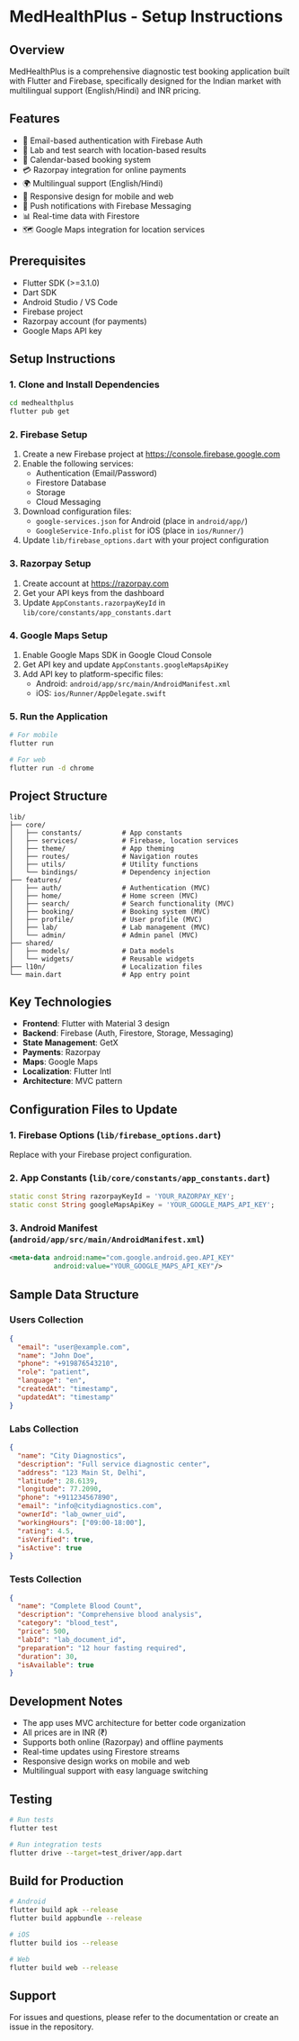 # MedHealthPlus - Setup Instructions

## Overview
MedHealthPlus is a comprehensive diagnostic test booking application built with Flutter and Firebase, specifically designed for the Indian market with multilingual support (English/Hindi) and INR pricing.

## Features
- 🔐 Email-based authentication with Firebase Auth
- 🏥 Lab and test search with location-based results
- 📅 Calendar-based booking system
- 💳 Razorpay integration for online payments
- 🌍 Multilingual support (English/Hindi)
- 📱 Responsive design for mobile and web
- 🔔 Push notifications with Firebase Messaging
- 📊 Real-time data with Firestore
- 🗺️ Google Maps integration for location services

## Prerequisites
- Flutter SDK (>=3.1.0)
- Dart SDK
- Android Studio / VS Code
- Firebase project
- Razorpay account (for payments)
- Google Maps API key

## Setup Instructions

### 1. Clone and Install Dependencies
```bash
cd medhealthplus
flutter pub get
```

### 2. Firebase Setup
1. Create a new Firebase project at https://console.firebase.google.com
2. Enable the following services:
   - Authentication (Email/Password)
   - Firestore Database
   - Storage
   - Cloud Messaging
3. Download configuration files:
   - `google-services.json` for Android (place in `android/app/`)
   - `GoogleService-Info.plist` for iOS (place in `ios/Runner/`)
4. Update `lib/firebase_options.dart` with your project configuration

### 3. Razorpay Setup
1. Create account at https://razorpay.com
2. Get your API keys from the dashboard
3. Update `AppConstants.razorpayKeyId` in `lib/core/constants/app_constants.dart`

### 4. Google Maps Setup
1. Enable Google Maps SDK in Google Cloud Console
2. Get API key and update `AppConstants.googleMapsApiKey`
3. Add API key to platform-specific files:
   - Android: `android/app/src/main/AndroidManifest.xml`
   - iOS: `ios/Runner/AppDelegate.swift`

### 5. Run the Application
```bash
# For mobile
flutter run

# For web
flutter run -d chrome
```

## Project Structure
```
lib/
├── core/
│   ├── constants/          # App constants
│   ├── services/           # Firebase, location services
│   ├── theme/              # App theming
│   ├── routes/             # Navigation routes
│   ├── utils/              # Utility functions
│   └── bindings/           # Dependency injection
├── features/
│   ├── auth/               # Authentication (MVC)
│   ├── home/               # Home screen (MVC)
│   ├── search/             # Search functionality (MVC)
│   ├── booking/            # Booking system (MVC)
│   ├── profile/            # User profile (MVC)
│   ├── lab/                # Lab management (MVC)
│   └── admin/              # Admin panel (MVC)
├── shared/
│   ├── models/             # Data models
│   └── widgets/            # Reusable widgets
├── l10n/                   # Localization files
└── main.dart               # App entry point
```

## Key Technologies
- **Frontend**: Flutter with Material 3 design
- **Backend**: Firebase (Auth, Firestore, Storage, Messaging)
- **State Management**: GetX
- **Payments**: Razorpay
- **Maps**: Google Maps
- **Localization**: Flutter Intl
- **Architecture**: MVC pattern

## Configuration Files to Update

### 1. Firebase Options (`lib/firebase_options.dart`)
Replace with your Firebase project configuration.

### 2. App Constants (`lib/core/constants/app_constants.dart`)
```dart
static const String razorpayKeyId = 'YOUR_RAZORPAY_KEY';
static const String googleMapsApiKey = 'YOUR_GOOGLE_MAPS_API_KEY';
```

### 3. Android Manifest (`android/app/src/main/AndroidManifest.xml`)
```xml
<meta-data android:name="com.google.android.geo.API_KEY"
           android:value="YOUR_GOOGLE_MAPS_API_KEY"/>
```

## Sample Data Structure

### Users Collection
```json
{
  "email": "user@example.com",
  "name": "John Doe",
  "phone": "+919876543210",
  "role": "patient",
  "language": "en",
  "createdAt": "timestamp",
  "updatedAt": "timestamp"
}
```

### Labs Collection
```json
{
  "name": "City Diagnostics",
  "description": "Full service diagnostic center",
  "address": "123 Main St, Delhi",
  "latitude": 28.6139,
  "longitude": 77.2090,
  "phone": "+911234567890",
  "email": "info@citydiagnostics.com",
  "ownerId": "lab_owner_uid",
  "workingHours": ["09:00-18:00"],
  "rating": 4.5,
  "isVerified": true,
  "isActive": true
}
```

### Tests Collection
```json
{
  "name": "Complete Blood Count",
  "description": "Comprehensive blood analysis",
  "category": "blood_test",
  "price": 500,
  "labId": "lab_document_id",
  "preparation": "12 hour fasting required",
  "duration": 30,
  "isAvailable": true
}
```

## Development Notes
- The app uses MVC architecture for better code organization
- All prices are in INR (₹)
- Supports both online (Razorpay) and offline payments
- Real-time updates using Firestore streams
- Responsive design works on mobile and web
- Multilingual support with easy language switching

## Testing
```bash
# Run tests
flutter test

# Run integration tests
flutter drive --target=test_driver/app.dart
```

## Build for Production
```bash
# Android
flutter build apk --release
flutter build appbundle --release

# iOS
flutter build ios --release

# Web
flutter build web --release
```

## Support
For issues and questions, please refer to the documentation or create an issue in the repository.